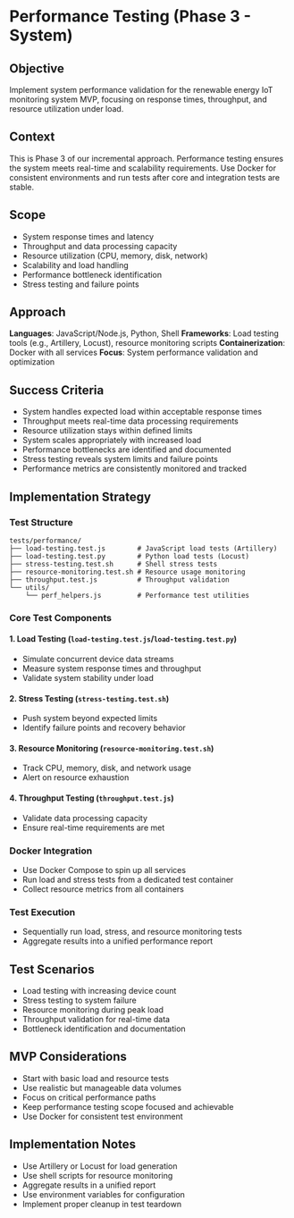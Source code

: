 # Performance Testing (Phase 3 - System)

## Objective
Implement system performance validation for the renewable energy IoT monitoring system MVP, focusing on response times, throughput, and resource utilization under load.

## Context
This is Phase 3 of our incremental approach. Performance testing ensures the system meets real-time and scalability requirements. Use Docker for consistent environments and run tests after core and integration tests are stable.

## Scope
- System response times and latency
- Throughput and data processing capacity
- Resource utilization (CPU, memory, disk, network)
- Scalability and load handling
- Performance bottleneck identification
- Stress testing and failure points

## Approach
**Languages**: JavaScript/Node.js, Python, Shell
**Frameworks**: Load testing tools (e.g., Artillery, Locust), resource monitoring scripts
**Containerization**: Docker with all services
**Focus**: System performance validation and optimization

## Success Criteria
- System handles expected load within acceptable response times
- Throughput meets real-time data processing requirements
- Resource utilization stays within defined limits
- System scales appropriately with increased load
- Performance bottlenecks are identified and documented
- Stress testing reveals system limits and failure points
- Performance metrics are consistently monitored and tracked

## Implementation Strategy

### Test Structure
```
tests/performance/
├── load-testing.test.js        # JavaScript load tests (Artillery)
├── load-testing.test.py        # Python load tests (Locust)
├── stress-testing.test.sh      # Shell stress tests
├── resource-monitoring.test.sh # Resource usage monitoring
├── throughput.test.js          # Throughput validation
└── utils/
    └── perf_helpers.js         # Performance test utilities
```

### Core Test Components

#### 1. Load Testing (`load-testing.test.js`/`load-testing.test.py`)
- Simulate concurrent device data streams
- Measure system response times and throughput
- Validate system stability under load

#### 2. Stress Testing (`stress-testing.test.sh`)
- Push system beyond expected limits
- Identify failure points and recovery behavior

#### 3. Resource Monitoring (`resource-monitoring.test.sh`)
- Track CPU, memory, disk, and network usage
- Alert on resource exhaustion

#### 4. Throughput Testing (`throughput.test.js`)
- Validate data processing capacity
- Ensure real-time requirements are met

### Docker Integration
- Use Docker Compose to spin up all services
- Run load and stress tests from a dedicated test container
- Collect resource metrics from all containers

### Test Execution
- Sequentially run load, stress, and resource monitoring tests
- Aggregate results into a unified performance report

## Test Scenarios
- Load testing with increasing device count
- Stress testing to system failure
- Resource monitoring during peak load
- Throughput validation for real-time data
- Bottleneck identification and documentation

## MVP Considerations
- Start with basic load and resource tests
- Use realistic but manageable data volumes
- Focus on critical performance paths
- Keep performance testing scope focused and achievable
- Use Docker for consistent test environment

## Implementation Notes
- Use Artillery or Locust for load generation
- Use shell scripts for resource monitoring
- Aggregate results in a unified report
- Use environment variables for configuration
- Implement proper cleanup in test teardown 